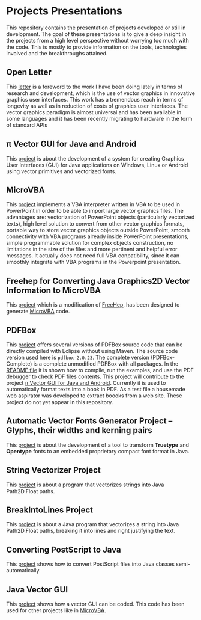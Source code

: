 # Projects Presentations
This repository contains the presentation of projects developed or still in development. The goal of these presentations is to give a deep insight in the projects from a high level perspective without worrying too much with the code. This is mostly to provide information on the tools, technologies involved and the breakthroughs attained.

## Open Letter
This [letter](https://github.com/nilostolte/Projects-Presentations/blob/main/OpenLetter.pdf) is a foreword to the work I have been doing lately in terms of research and development, which is the use of vector graphics in innovative graphics user interfaces. This work has a tremendous reach in terms of longevity as well as in reduction of costs of graphics user interfaces. The vector graphics paradigm is almost universal and has been available in some languages and it has been recently migrating to hardware in the form of standard APIs

##  π Vector GUI for Java and Android

This [project](https://github.com/nilostolte/Projects-Presentations/blob/main/%CF%80%20Vector%20GUI%20for%20Java%20and%20Android.md#%CF%80-vector-gui-for-java-and-android) is about the development of a system for creating  Graphics User Interfaces (GUI) for Java applications on Windows, Linux or Android using vector primitives and vectorized fonts.

## MicroVBA
This [project](https://github.com/nilostolte/MicroVBA-PowerPoint) implements a VBA interpreter written in VBA to be used in PowerPoint in order to be able to import large vector graphics files. The advantages are: vectorization of PowerPoint objects (particularly vectorized texts), high level solution to convert from other vector graphics formats, portable way to store vector graphics objects outside PowerPoint, smooth connectivity with VBA programs already inside PowerPoint presentations, simple programmable solution for complex objects construction, no limitations in the size of the files and more pertinent and helpful error messages. It actually does not need full VBA conpatibility, since it can smoothly integrate with VBA programs in the Powerpoint presentation.

## Freehep for Converting Java Graphics2D Vector Information to MicroVBA

This [project](https://github.com/nilostolte/Java2PPT#java2ppt) which is a modification of [FreeHep](https://github.com/nilostolte/FreeHep#freehep), has been designed to generate [MicroVBA](https://github.com/nilostolte/MicroVBA-PowerPoint) code. 

## PDFBox
This [project](https://github.com/nilostolte/PDFBox) offers several versions of PDFBox source code that can be directly compiled with Eclipse without using Maven. The source code version used here is `pdfbox-2.0.23`. The complete version (PDFBox-Complete) is a complete unmodified PDFBox with all packages. In the [README file]() it is shown how to compile, run the examples, and use the PDF debugger to check PDF files contents. This project will contribute to the project [π Vector GUI for Java and Android](https://github.com/nilostolte/Projects-Presentations/blob/main/%CF%80%20Vector%20GUI%20for%20Java%20and%20Android.md#%CF%80-vector-gui-for-java-and-android). 
Currently it is used to automatically format texts into a book in PDF. As a test file a housemade web aspirator was developed to extract boooks from a web site. These project do not yet appear in this repository.

## Automatic Vector Fonts Generator Project – Glyphs, their widths and kerning pairs

This [project](https://github.com/nilostolte/Projects-Presentations/blob/main/Automatic%20Vector%20Fonts%20Generator%20Project.md#automatic-vector-fonts-generator-project--glyphs-their-widths-and-kerning-pairs) is about the development of a tool to transform **Truetype** and **Opentype** fonts to an embedded proprietary compact font format in Java.

## String Vectorizer Project

This [project](https://github.com/nilostolte/Projects-Presentations/blob/main/String%20Vectorizer.md#string-vectorizer-project) is about a program that vectorizes strings into Java Path2D.Float paths.

## BreakIntoLines Project

This [project](https://github.com/nilostolte/Projects-Presentations/blob/main/BreakIntoLines.md#breakintolines) is about a Java 
program that vectorizes a string into Java Path2D.Float paths, breaking it into lines and right justifying the text.

## Converting PostScript to Java
This [project](https://github.com/nilostolte/PostScript/tree/main/Examples/Convertion%20to%20Java/ExclamationIcon#exclamationicon) shows how to convert PostScript files into Java classes semi-automatically.

## Java Vector GUI
This [project](https://github.com/nilostolte/Java-Vector-GUI/tree/main/MenuInfographics6#menuinfographics6) shows how a vector GUI can be coded. This code has been used for other projects like in [MicroVBA](https://github.com/nilostolte/MicroVBA-PowerPoint).
